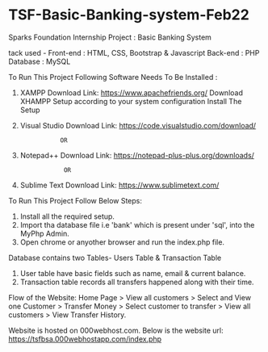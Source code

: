 # TSF-Basic-Banking-system-Feb22

Sparks Foundation Internship Project : Basic Banking System  

tack used -
Front-end : HTML, CSS, Bootstrap & Javascript
Back-end : PHP
Database : MySQL

To Run This Project Following Software Needs To Be Installed :

1.  XAMPP
    Download Link: https://www.apachefriends.org/
    Download XHAMPP Setup according to your system configuration
    Install The Setup

2.  Visual Studio
    Download Link: https://code.visualstudio.com/download/

                   OR

3.  Notepad++
    Download Link: https://notepad-plus-plus.org/downloads/

                    OR

4.  Sublime Text
    Download Link: https://www.sublimetext.com/

To Run This Project Follow Below Steps:

1. Install all the required setup.
2. Import tha database file i.e 'bank' which is present under 'sql', into the MyPhp Admin.
3. Open chrome or anyother browser and run the index.php file.

Database contains two Tables- Users Table & Transaction Table

1. User table have basic fields such as name, email & current balance.
2. Transaction table records all transfers happened along with their time.

Flow of the Website: Home Page > View all customers > Select and View one Customer > Transfer Money > Select customer to transfer > View all customers > View Transfer History.

Website is hosted on 000webhost.com. Below is the website url:
https://tsfbsa.000webhostapp.com/index.php
